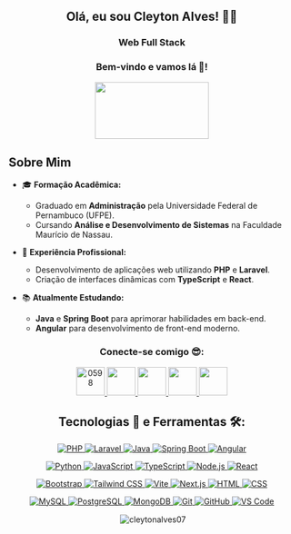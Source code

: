 <h2 align="center">Olá, eu sou <strong>Cleyton Alves!</strong> 🧔🏻</h2>

<h3 align="center">Web Full Stack</h3>

<h3 align="center"> <strong>Bem-vindo e vamos lá 🚀!</strong></h3>

<div style="border-radius:5px" align="center">
   <img src="https://user-images.githubusercontent.com/89083420/145870437-6e4d879f-a4b4-4b4d-ab33-10c50f52b842.gif" width="200" height="100">
</div>

## Sobre Mim

- 🎓 **Formação Acadêmica:**
  - Graduado em **Administração** pela Universidade Federal de Pernambuco (UFPE).
  - Cursando **Análise e Desenvolvimento de Sistemas** na Faculdade Maurício de Nassau.

- 💼 **Experiência Profissional:**
  - Desenvolvimento de aplicações web utilizando **PHP** e **Laravel**.
  - Criação de interfaces dinâmicas com **TypeScript** e **React**.

- 📚 **Atualmente Estudando:**
  - **Java** e **Spring Boot** para aprimorar habilidades em back-end.
  - **Angular** para desenvolvimento de front-end moderno.

<h3 align="center">Conecte-se comigo 😎:</h3>
<div align="center">
<p align="center">
    <a href="https://discord.gg/0598" target="blank">
        <img src="https://raw.githubusercontent.com/rahuldkjain/github-profile-readme-generator/master/src/images/icons/Social/discord.svg" alt="0598" height="50" width="50" />
    </a>
    <a href="https://github.com/CleytonAlves07">
        <img src="https://raw.githubusercontent.com/gauravghongde/social-icons/master/SVG/Color/Github.svg" width="50" height="50" />
    </a>
    <a href="https://www.linkedin.com/in/cleyton-alves/">
        <img src="https://raw.githubusercontent.com/gauravghongde/social-icons/master/SVG/Color/LinkedIN.svg" width="50" height="50" />
    </a>
    <a href="mailto:cleyton.alves.a@gmail.com">
        <img src="https://raw.githubusercontent.com/gauravghongde/social-icons/master/SVG/Color/Gmail.svg" width="50" height="50" />
    </a>
    <a href="https://wa.me/5581996687008">
        <img src="https://raw.githubusercontent.com/gauravghongde/social-icons/master/SVG/Color/WhatsApp.svg" width="50" height="50" />
    </a>
</p>
</div>

<h2 align="center">Tecnologias 🎯 e Ferramentas 🛠️:</h2>

<div align="center">
    <p>
        <!-- Destaque para PHP, Laravel, Java, Spring Boot e Angular -->
        <a href="https://www.php.net">
            <img src="https://skillicons.dev/icons?i=php" alt="PHP" />
        </a>
        <a href="https://laravel.com">
            <img src="https://skillicons.dev/icons?i=laravel" alt="Laravel" />
        </a>
        <a href="https://www.java.com">
            <img src="https://skillicons.dev/icons?i=java" alt="Java" />
        </a>
        <a href="https://spring.io/projects/spring-boot">
            <img src="https://skillicons.dev/icons?i=spring" alt="Spring Boot" />
        </a>
        <a href="https://angular.io">
            <img src="https://skillicons.dev/icons?i=angular" alt="Angular" />
        </a>
    </p>
    <p>
        <!-- Outras tecnologias -->
        <a href="https://www.python.org">
            <img src="https://skillicons.dev/icons?i=py" alt="Python" />
        </a>
        <a href="https://skillicons.dev">
            <img src="https://skillicons.dev/icons?i=js" alt="JavaScript" />
        </a>
        <a href="https://skillicons.dev">
            <img src="https://skillicons.dev/icons?i=ts" alt="TypeScript" />
        </a>
        <a href="https://skillicons.dev">
            <img src="https://skillicons.dev/icons?i=nodejs" alt="Node.js" />
        </a>
        <a href="https://skillicons.dev">
            <img src="https://skillicons.dev/icons?i=react" alt="React" />
        </a>
    </p>
    <p>
        <a href="https://skillicons.dev">
            <img src="https://skillicons.dev/icons?i=bootstrap" alt="Bootstrap" />
        </a>
        <a href="https://skillicons.dev">
            <img src="https://skillicons.dev/icons?i=tailwind" alt="Tailwind CSS" />
        </a>
        <a href="https://skillicons.dev">
            <img src="https://skillicons.dev/icons?i=vite" alt="Vite" />
        </a>
        <a href="https://skillicons.dev">
            <img src="https://skillicons.dev/icons?i=nextjs" alt="Next.js" />
        </a>
        <a href="https://skillicons.dev">
            <img src="https://skillicons.dev/icons?i=html" alt="HTML" />
        </a>
        <a href="https://skillicons.dev">
            <img src="https://skillicons.dev/icons?i=css" alt="CSS" />
        </a>
    </p>
    <p>
        <a href="https://www.mysql.com">
            <img src="https://skillicons.dev/icons?i=mysql" alt="MySQL" />
        </a>
        <a href="https://www.postgresql.org">
            <img src="https://skillicons.dev/icons?i=postgresql" alt="PostgreSQL" />
        </a>
        <a href="https://www.mongodb.com">
            <img src="https://skillicons.dev/icons?i=mongodb" alt="MongoDB" />
        </a>
        <a href="https://git-scm.com">
            <img src="https://skillicons.dev/icons?i=git" alt="Git" />
        </a>
        <a href="https://github.com">
            <img src="https://skillicons.dev/icons?i=github" alt="GitHub" />
        </a>
        <a href="https://code.visualstudio.com">
            <img src="https://skillicons.dev/icons?i=vscode" alt="VS Code" />
        </a>
    </p>
</div>

<div align="center">
<!--     <p><img align="left" src="https://github-readme-stats.vercel.app/api/top-langs?username=cleytonalves07&show_icons=true&locale=en&layout=compact" alt="cleytonalves07" /></p> -->
    <p>&nbsp;<img align="center" src="https://github-readme-stats.vercel.app/api?username=cleytonalves07&show_icons=true&locale=en" alt="cleytonalves07" /></p>
</div>

##
